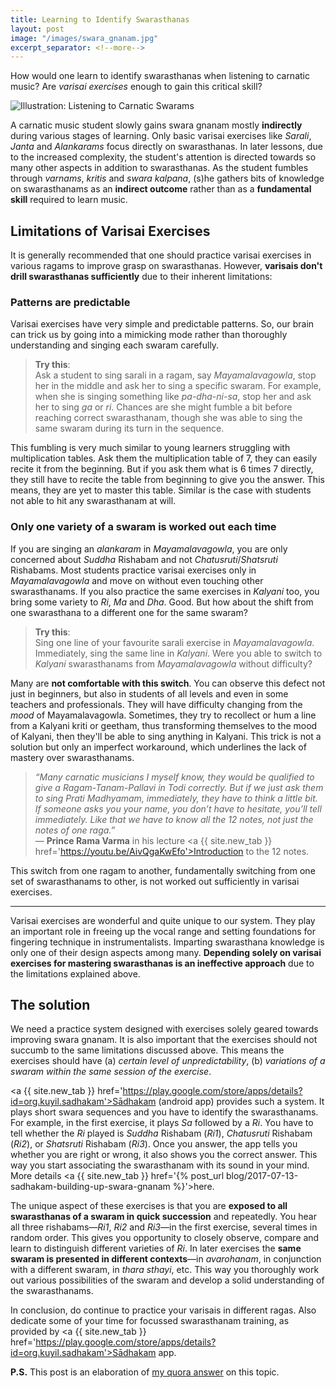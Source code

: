 ```yaml
---
title: Learning to Identify Swarasthanas
layout: post
image: "/images/swara_gnanam.jpg"
excerpt_separator: <!--more-->
---
```


How would one learn to identify swarasthanas when listening to carnatic music? Are *varisai exercises* enough to gain this critical skill?

<script type="application/ld+json">
{
  "@context": "http://schema.org/",
  "@type": "ImageObject",
  "ContentUrl": "{{ page.image | absolute_url }}",
  "InLanguage": "English",
  "name": "Listening to Swarasthanas",
  "isFamilyFriendly": true,
  "description": "Illustration of a person listening to carnatic swarams",
  "keywords": [ "Carnatic Music", "South India"]
}
</script>
<img 
  class="img-fluid center-block"
  src="{{ page.image }}"
  alt="Illustration: Listening to Carnatic Swarams"
/>

<!--more-->

A carnatic music student slowly gains swara gnanam mostly **indirectly** during various stages of learning. Only basic varisai exercises like *Sarali*, *Janta* and *Alankarams* focus directly on swarasthanas. In later lessons, due to the increased complexity, the student's attention is directed towards so many other aspects in addition to swarasthanas. As the student fumbles through *varnams*, *kritis* and *swara kalpana*, (s)he gathers bits of knowledge on swarasthanams as an **indirect outcome** rather than as a **fundamental skill** required to learn music.

## Limitations of Varisai Exercises

It is generally recommended that one should practice varisai exercises in various ragams to improve grasp on swarasthanas. However, **varisais don't drill swarasthanas sufficiently** due to their inherent limitations:

### Patterns are predictable

Varisai exercises have very simple and predictable patterns. So, our brain can trick us by going into a mimicking mode rather than thoroughly understanding and singing each swaram carefully.

> **Try this**:  
> Ask a student to sing sarali in a ragam, say *Mayamalavagowla*, stop her in the middle and ask her to sing a specific swaram. For example, when she is singing something like *pa-dha-ni-sa*, stop her and ask her to sing *ga* or *ri*. Chances are she might fumble a bit before reaching correct swarasthanam, though she was able to sing the same swaram during its turn in the sequence.

This fumbling is very much similar to young learners struggling with multiplication tables. Ask them the multiplication table of 7, they can easily recite it from the beginning. But if you ask them what is 6 times 7 directly, they still have to recite the table from beginning to give you the answer. This means, they are yet to master this table. Similar is the case with students not able to hit any swarasthanam at will.

### Only one variety of a swaram is worked out each time

If you are singing an *alankaram* in *Mayamalavagowla*, you are only concerned about *Suddha* Rishabam and not *Chatusruti*/*Shatsruti* Rishabams. Most students practice varisai exercises only in *Mayamalavagowla* and move on without even touching other swarasthanams. If you also practice the same exercises in *Kalyani* too, you bring some variety to *Ri*, *Ma* and *Dha*. Good. But how about the shift from one swarasthana to a different one for the same swaram?

> **Try this**:  
> Sing one line of your favourite sarali exercise in *Mayamalavagowla*. Immediately, sing the same line in *Kalyani*. Were you able to switch to *Kalyani* swarasthanams from *Mayamalavagowla* without difficulty?

Many are **not comfortable with this switch**. You can observe this defect not just in beginners, but also in students of all levels and even in some teachers and professionals. They will have difficulty changing from the *mood* of Mayamalavagowla. Sometimes, they try to recollect or hum a line from a Kalyani kriti or geetham, thus transforming themselves to the mood of Kalyani, then they'll be able to sing anything in Kalyani. This trick is not a solution but only an imperfect workaround, which underlines the lack of mastery over swarasthanams.

> *“Many carnatic musicians I myself know, they would be qualified to give a Ragam-Tanam-Pallavi in Todi correctly. But if we just ask them to sing Prati Madhyamam, immediately, they have to think a little bit. If someone asks you your name, you don’t have to hesitate, you’ll tell immediately. Like that we have to know all the 12 notes, not just the notes of one raga.”*  
> — **Prince Rama Varma** in his lecture <a {{ site.new_tab }} href='https://youtu.be/AivQgaKwEfo'>Introduction to the 12 notes</a>.

This switch from one ragam to another, fundamentally switching from one set of swarasthanams to other, is not worked out sufficiently in varisai exercises.

<hr />

Varisai exercises are wonderful and quite unique to our system. They play an important role in freeing up the vocal range and setting foundations for fingering technique in instrumentalists. Imparting swarasthana knowledge is only one of their design aspects among many. **Depending solely on varisai exercises for mastering swarasthanas is an ineffective approach** due to the limitations explained above.

## The solution

We need a practice system designed with exercises solely geared towards improving swara gnanam. It is also important that the exercises should not succumb to the same limitations discussed above. This means the exercises should have (a) *certain level of unpredictability*, (b) *variations of a swaram within the same session of the exercise*.

<a {{ site.new_tab }} href='https://play.google.com/store/apps/details?id=org.kuyil.sadhakam'>Sādhakam</a> (android app) provides such a system. It plays short swara sequences and you have to identify the swarasthanams. For example, in the first exercise, it plays *Sa* followed by a *Ri*. You have to tell whether the *Ri* played is *Suddha* Rishabam (*Ri1*), *Chatusruti* Rishabam (*Ri2*), or *Shatsruti* Rishabam (*Ri3*). Once you answer, the app tells you whether you are right or wrong, it also shows you the correct answer. This way you start associating the swarasthanam with its sound in your mind. More details <a {{ site.new_tab }} href='{% post_url blog/2017-07-13-sadhakam-building-up-swara-gnanam %}'>here</a>. 

The unique aspect of these exercises is that you are **exposed to all swarasthanas of a swaram in quick succession** and repeatedly. You hear all three rishabams—*Ri1*, *Ri2* and *Ri3*—in the first exercise, several times in random order. This gives you opportunity to closely observe, compare and learn to distinguish different varieties of *Ri*. In later exercises the **same swaram is presented in different contexts**—in *avarohanam*, in conjunction with a different swaram, in *thara sthayi*, etc. This way you thoroughly work out various possibilities of the swaram and develop a solid understanding of the swarasthanams.

In conclusion, do continue to practice your varisais in different ragas. Also dedicate some of your time for focussed swarasthanam training, as provided by <a {{ site.new_tab }} href='https://play.google.com/store/apps/details?id=org.kuyil.sadhakam'>Sādhakam app</a>.

<p class='footnote'>
<b>P.S.</b> This post is an elaboration of <a {{ site.new_tab }} href='https://qr.ae/TWvz4g'>my quora answer</a> on this topic.
</p>
